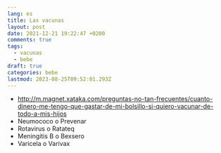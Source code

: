 ```yaml
---
lang: es
title: Las vacunas
layout: post
date: 2021-12-21 19:22:47 +0200
comments: true
tags:
  - vacunas
  - bebe
draft: true
categories: bebe
lastmod: 2023-08-25T09:52:01.293Z
---
```


- <http://m.magnet.xataka.com/preguntas-no-tan-frecuentes/cuanto-dinero-me-tengo-que-gastar-de-mi-bolsillo-si-quiero-vacunar-de-todo-a-mis-hijos>
- Neumococo o Prevenar
- Rotavirus o Ratateq
- Meningitis B o Bexsero
- Varicela o Varivax
